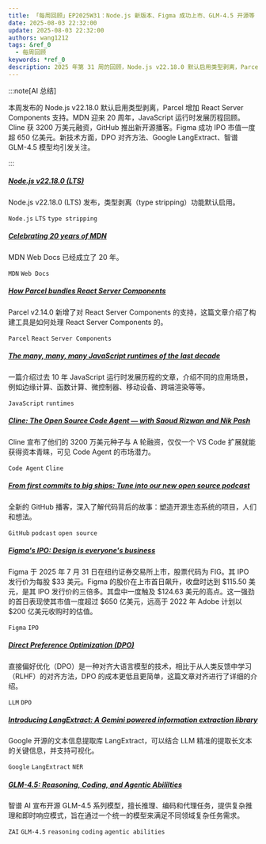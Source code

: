 ```yaml
---
title: 「每周回顾」EP2025W31：Node.js 新版本、Figma 成功上市、GLM-4.5 开源等
date: 2025-08-03 22:32:00
update: 2025-08-03 22:32:00
authors: wang1212
tags: &ref_0
  - 每周回顾
keywords: *ref_0
description: 2025 年第 31 周的回顾，Node.js v22.18.0 默认启用类型剥离，Parcel 增加 React Server Components 支持。MDN 迎来 20 周年，JavaScript 运行时发展历程回顾。Cline 获 3200 万美元融资，GitHub 推出新开源播客。Figma 成功 IPO 市值一度超 650 亿美元。新技术方面，DPO 对齐方法、Google LangExtract、智谱 GLM-4.5 模型均引发关注。
---
```


:::note[AI 总结]

本周发布的 Node.js v22.18.0 默认启用类型剥离，Parcel 增加 React Server Components 支持。MDN 迎来 20 周年，JavaScript 运行时发展历程回顾。Cline 获 3200 万美元融资，GitHub 推出新开源播客。Figma 成功 IPO 市值一度超 650 亿美元。新技术方面，DPO 对齐方法、Google LangExtract、智谱 GLM-4.5 模型均引发关注。

:::

<!-- truncate -->

##### [Node.js v22.18.0 (LTS)](https://nodejs.org/en/blog/release/v22.18.0#type-stripping-is-enabled-by-default)

Node.js v22.18.0 (LTS) 发布，类型剥离（type stripping）功能默认启用。

`Node.js` `LTS` `type stripping`

##### [Celebrating 20 years of MDN](https://developer.mozilla.org/en-US/blog/mdn-turns-20/)

MDN Web Docs 已经成立了 20 年。

`MDN` `Web Docs`

##### [How Parcel bundles React Server Components](https://devongovett.me/blog/parcel-rsc.html)

Parcel v2.14.0 新增了对 React Server Components 的支持，这篇文章介绍了构建工具是如何处理 React Server Components 的。

`Parcel` `React` `Server Components`

##### [The many, many, many JavaScript runtimes of the last decade](https://buttondown.com/whatever_jamie/archive/the-many-many-many-javascript-runtimes-of-the-last-decade/)

一篇介绍过去 10 年 JavaScript 运行时发展历程的文章，介绍不同的应用场景，例如边缘计算、函数计算、微控制器、移动设备、跨端渲染等等。

`JavaScript` `runtimes`

##### [Cline: The Open Source Code Agent — with Saoud Rizwan and Nik Pash](<https://www.latent.space/p/cline>)

Cline 宣布了他们的 3200 万美元种子与 A 轮融资，仅仅一个 VS Code 扩展就能获得资本青睐，可见 Code Agent 的市场潜力。

`Code Agent` `Cline`

##### [From first commits to big ships: Tune into our new open source podcast](https://github.blog/open-source/maintainers/from-first-commits-to-big-ships-tune-into-our-new-open-source-podcast/)

全新的 GitHub 播客，深入了解代码背后的故事：塑造开源生态系统的项目，人们和想法。

`GitHub` `podcast` `open source`

##### [Figma's IPO: Design is everyone's business](https://www.figma.com/blog/figma-ipo-founder-letter/)

Figma 于 2025 年 7 月 31 日在纽约证券交易所上市，股票代码为 FIG。其 IPO 发行价为每股 $33 美元。Figma 的股价在上市首日飙升，收盘时达到 $115.50 美元，是其 IPO 发行价的三倍多。其盘中一度触及 $124.63 美元的高点。这一强劲的首日表现使其市值一度超过 $650 亿美元，远高于 2022 年 Adobe 计划以 $200 亿美元收购时的估值。

`Figma` `IPO`

##### [Direct Preference Optimization (DPO)](https://cameronrwolfe.substack.com/p/direct-preference-optimization)

直接偏好优化（DPO）是一种对齐大语言模型的技术，相比于从人类反馈中学习（RLHF）的对齐方法，DPO 的成本更低且更简单，这篇文章对齐进行了详细的介绍。

`LLM` `DPO`

##### [Introducing LangExtract: A Gemini powered information extraction library](https://developers.googleblog.com/en/introducing-langextract-a-gemini-powered-information-extraction-library/)

Google 开源的文本信息提取库 LangExtract，可以结合 LLM 精准的提取长文本的关键信息，并支持可视化。

`Google` `LangExtract` `NER`

##### [GLM-4.5: Reasoning, Coding, and Agentic Abililties](https://z.ai/blog/glm-4.5)

智谱 AI 宣布开源 GLM-4.5 系列模型，擅长推理、编码和代理任务，提供复杂推理和即时响应模式，旨在通过一个统一的模型来满足不同领域复杂任务需求。

`ZAI` `GLM-4.5` `reasoning` `coding` `agentic abilities`
